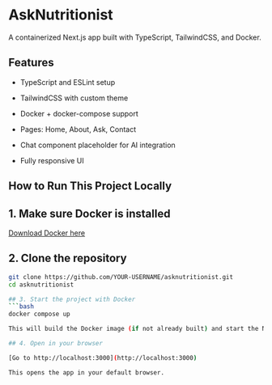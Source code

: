 # AskNutritionist

A containerized Next.js app built with TypeScript, TailwindCSS, and Docker.

## Features

- TypeScript and ESLint setup

- TailwindCSS with custom theme

- Docker + docker-compose support

- Pages: Home, About, Ask, Contact

- Chat component placeholder for AI integration

- Fully responsive UI

## **How to Run This Project Locally**

## 1. Make sure Docker is installed

 [Download Docker here](https://www.docker.com/products/docker-desktop)

## 2. Clone the repository
```bash
git clone https://github.com/YOUR-USERNAME/asknutritionist.git
cd asknutritionist

## 3. Start the project with Docker
```bash
docker compose up

This will build the Docker image (if not already built) and start the Next.js app inside the container.

## 4. Open in your browser

[Go to http://localhost:3000](http://localhost:3000)

This opens the app in your default browser.
